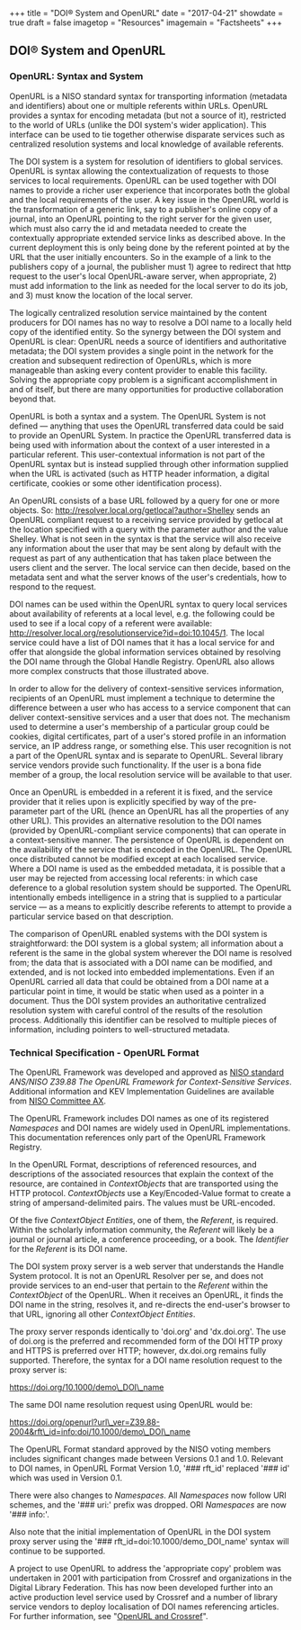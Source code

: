 +++
title = "DOI® System and OpenURL"
date = "2017-04-21"
showdate = true
draft = false
imagetop = "Resources"
imagemain = "Factsheets"
+++

## DOI® System and OpenURL

### OpenURL: Syntax and System

OpenURL is a NISO standard syntax for transporting information (metadata and identifiers) about one or multiple referents within URLs. OpenURL provides a syntax for encoding metadata (but not a source of it), restricted to the world of URLs (unlike the DOI system's wider application). This interface can be used to tie together otherwise disparate services such as centralized resolution systems and local knowledge of available referents.

The DOI system is a system for resolution of identifiers to global services. OpenURL is syntax allowing the contextualization of requests to those services to local requirements. OpenURL can be used together with DOI names to provide a richer user experience that incorporates both the global and the local requirements of the user. A key issue in the OpenURL world is the transformation of a generic link, say to a publisher's online copy of a journal, into an OpenURL pointing to the right server for the given user, which must also carry the id and metadata needed to create the contextually appropriate extended service links as described above. In the current deployment this is only being done by the referent pointed at by the URL that the user initially encounters. So in the example of a link to the publishers copy of a journal, the publisher must 1) agree to redirect that http request to the user's local OpenURL-aware server, when appropriate, 2) must add information to the link as needed for the local server to do its job, and 3) must know the location of the local server.

The logically centralized resolution service maintained by the content producers for DOI names has no way to resolve a DOI name to a locally held copy of the identified entity. So the synergy between the DOI system and OpenURL is clear: OpenURL needs a source of identifiers and authoritative metadata; the DOI system provides a single point in the network for the creation and subsequent redirection of OpenURLs, which is more manageable than asking every content provider to enable this facility. Solving the appropriate copy problem is a significant accomplishment in and of itself, but there are many opportunities for productive collaboration beyond that.

OpenURL is both a syntax and a system. The OpenURL System is not defined — anything that uses the OpenURL transferred data could be said to provide an OpenURL System. In practice the OpenURL transferred data is being used with information about the context of a user interested in a particular referent. This user-contextual information is not part of the OpenURL syntax but is instead supplied through other information supplied when the URL is activated (such as HTTP header information, a digital certificate, cookies or some other identification process).

An OpenURL consists of a base URL followed by a query for one or more objects. So: http://resolver.local.org/getlocal?author=Shelley sends an OpenURL compliant request to a receiving service provided by getlocal at the location specified with a query with the parameter author and the value Shelley. What is not seen in the syntax is that the service will also receive any information about the user that may be sent along by default with the request as part of any authentication that has taken place between the users client and the server. The local service can then decide, based on the metadata sent and what the server knows of the user's credentials, how to respond to the request.

DOI names can be used within the OpenURL syntax to query local services about availability of referents at a local level, e.g. the following could be used to see if a local copy of a referent were available: http://resolver.local.org/resolutionservice?id=doi:10.1045/1. The local service could have a list of DOI names that it has a local service for and offer that alongside the global information services obtained by resolving the DOI name through the Global Handle Registry. OpenURL also allows more complex constructs that those illustrated above.

In order to allow for the delivery of context-sensitive services information, recipients of an OpenURL must implement a technique to determine the difference between a user who has access to a service component that can deliver context-sensitive services and a user that does not. The mechanism used to determine a user's membership of a particular group could be cookies, digital certificates, part of a user's stored profile in an information service, an IP address range, or something else. This user recognition is not a part of the OpenURL syntax and is separate to OpenURL. Several library service vendors provide such functionality. If the user is a bona fide member of a group, the local resolution service will be available to that user.

Once an OpenURL is embedded in a referent it is fixed, and the service provider that it relies upon is explicitly specified by way of the pre-parameter part of the URL (hence an OpenURL has all the properties of any other URL). This provides an alternative resolution to the DOI names (provided by OpenURL-compliant service components) that can operate in a context-sensitive manner. The persistence of OpenURL is dependent on the availability of the service that is encoded in the OpenURL. The OpenURL once distributed cannot be modified except at each localised service. Where a DOI name is used as the embedded metadata, it is possible that a user may be rejected from accessing local referents: in which case deference to a global resolution system should be supported. The OpenURL intentionally embeds intelligence in a string that is supplied to a particular service — as a means to explicitly describe referents to attempt to provide a particular service based on that description.

The comparison of OpenURL enabled systems with the DOI system is straightforward: the DOI system is a global system; all information about a referent is the same in the global system wherever the DOI name is resolved from; the data that is associated with a DOI name can be modified, and extended, and is not locked into embedded implementations. Even if an OpenURL carried all data that could be obtained from a DOI name at a particular point in time, it would be static when used as a pointer in a document. Thus the DOI system provides an authoritative centralized resolution system with careful control of the results of the resolution process. Additionally this identifier can be resolved to multiple pieces of information, including pointers to well-structured metadata.

### Technical Specification - OpenURL Format

The OpenURL Framework was developed and approved as [NISO standard](http://www.niso.org/kst/reports/standards/) _ANS/NISO Z39.88 The OpenURL Framework for Context-Sensitive Services_. Additional information and KEV Implementation Guidelines are available from [NISO Committee AX](http://library.caltech.edu/openurl/default.htm).

The OpenURL Framework includes DOI names as one of its registered _Namespaces_ and DOI names are widely used in OpenURL implementations. This documentation references only part of the OpenURL Framework Registry.

In the OpenURL Format, descriptions of referenced resources, and descriptions of the associated resources that explain the context of the resource, are contained in _ContextObjects_ that are transported using the HTTP protocol. _ContextObjects_ use a Key/Encoded-Value format to create a string of ampersand-delimited pairs. The values must be URL-encoded.

Of the five _ContextObject Entities_, one of them, the _Referent_, is required. Within the scholarly information community, the _Referent_ will likely be a journal or journal article, a conference proceeding, or a book. The _Identifier_ for the _Referent_ is its DOI name.

The DOI system proxy server is a web server that understands the Handle System protocol. It is not an OpenURL Resolver per se, and does not provide services to an end-user that pertain to the _Referent_ within the _ContextObject_ of the OpenURL. When it receives an OpenURL, it finds the DOI name in the string, resolves it, and re-directs the end-user's browser to that URL, ignoring all other _ContextObject Entities_.

The proxy server responds identically to 'doi.org' and 'dx.doi.org'. The use of doi.org is the preferred and recommended form of the DOI HTTP proxy and HTTPS is preferred over HTTP; however, dx.doi.org remains fully supported. Therefore, the syntax for a DOI name resolution request to the proxy server is:

https://doi.org/10.1000/demo\_DOI\_name

The same DOI name resolution request using OpenURL would be:

https://doi.org/openurl?url\_ver=Z39.88-2004&rft\_id=info:doi/10.1000/demo\_DOI\_name

The OpenURL Format standard approved by the NISO voting members includes significant changes made between Versions 0.1 and 1.0. Relevant to DOI names, in OpenURL Format Version 1.0, '### rft\_id' replaced '### id' which was used in Version 0.1.

There were also changes to _Namespaces_. All _Namespaces_ now follow URI schemes, and the '### uri:' prefix was dropped. ORI _Namespaces_ are now '### info:'.

Also note that the initial implementation of OpenURL in the DOI system proxy server using the '### rft\_id=doi:10.1000/demo\_DOI\_name' syntax will continue to be supported.

A project to use OpenURL to address the 'appropriate copy' problem was undertaken in 2001 with participation from Crossref and organizations in the Digital Library Federation. This has now been developed further into an active production level service used by Crossref and a number of library service vendors to deploy localisation of DOI names referencing articles. For further information, see "[OpenURL and Crossref](http://www.crossref.org/02publishers/16openurl.html)".